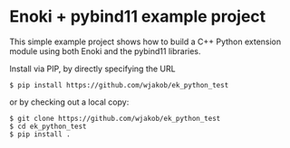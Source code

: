 # Enoki + pybind11 example project

This simple example project shows how to build a C++ Python extension module
using both Enoki and the pybind11 libraries.

Install via PIP, by directly specifying the URL
```
$ pip install https://github.com/wjakob/ek_python_test
```
or by checking out a local copy:
```
$ git clone https://github.com/wjakob/ek_python_test
$ cd ek_python_test
$ pip install .
```

